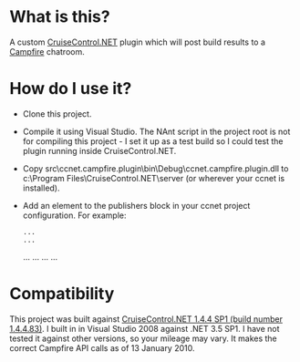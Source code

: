 # What is this?

A custom [CruiseControl.NET](http://ccnet.thoughtworks.com/) plugin which will post build results to a [Campfire](http://www.campfirenow.com) chatroom.

# How do I use it?

* Clone this project.
* Compile it using Visual Studio. The NAnt script in the project root is not for compiling this project - I set it up as a test build so I could test the plugin running inside CruiseControl.NET.
* Copy src\ccnet.campfire.plugin\bin\Debug\ccnet.campfire.plugin.dll to c:\Program Files\CruiseControl.NET\server (or wherever your ccnet is installed).
* Add an element to the publishers block in your ccnet project configuration. For example:

	  ...
	  ...
	<publishers>
	  <campfire 
		account-name="the bit before .campfirenow in your campfire URL" 
		auth-token="the campfire API token of the user that the plugin should post as" 
		room-id="number at end of campfire room URL"
		is-https="true|false, depending on your Campfire account settings" />
	  <xmllogger />
		...
		...
	</publishers>
	 ...
	 ...
    
# Compatibility

This project was built against [CruiseControl.NET 1.4.4 SP1 (build number 1.4.4.83)](http://confluence.public.thoughtworks.org/display/CCNET/2009/06/08/CruiseControl.NET+1.4.4+SP1+Released). I built in in Visual Studio 2008 against .NET 3.5 SP1. I have not tested it against other versions, so your mileage may vary. It makes the correct Campfire API calls as of 13 January 2010.